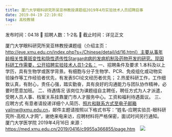 ```yaml
---
title: 厦门大学眼科研究所吴亚林教授课题组2019年4月实验技术人员招聘启事
date: 2019-04-19 22:10:02
tags: 高校教辅
---
```

发布时间：04.18   🌟   招聘人数：1-2名   🌈   截止时间：详见正文
<!-- more -->

厦门大学眼科研究所吴亚林教授课题组（介绍主页：http://eye.xmu.edu.cn/index.php?s=/Chinese/detail/id/16.html）主要从事年龄相关性黄斑变性和隐性遗传性Stargardt病的发病机制及药物开发的研究。现因科研工作需要，公开招聘实验技术人员1-2名：
一、招聘条件及要求
1.本科及以上学历，具有生物学或医学背景。有细胞与分子生物学、PCR、免疫组化或动物实验操作等工作经验者优先，有发表SCI论文经历者优先；
2.热爱科研工作，工作细致认真，有耐心，责任心强，踏实勤奋，具有良好的沟通能力与团队协作精神，必要时愿意加班。
二、待遇情况
该岗位为课题组自主聘任，聘任方式为人才派遣，受聘人员人事、档案关系挂靠厦门市人才服务中心。工资和福利待遇面议。
三、应聘方式
有意者请投递详细个人简历、照片和联系方式至电子邮箱yalinw@xmu.edu.cn，邮件主题请按照以下格式书写：“姓名-应聘实验员-眼科研究所-高校人才网”，谢绝来电来访，应聘材料将严格保密，面试时间另行通知。
厦门大学医学院
2019年4月16日
来源：
https://med.xmu.edu.cn/2019/0416/c9955a366855/page.htm
 
 ![](https://cdn.weiweiblog.cn/20181015134814.png)
